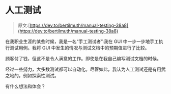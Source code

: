 # 人工测试

> 原文:[https://dev.to/bertilmuth/manual-testing-38a8](https://dev.to/bertilmuth/manual-testing-38a8)

在我职业生涯的某些时候，我是一名“手工测试者”:我在 GUI 中一步一步地手工执行测试用例。我将 GUI 中发生的情况与测试文档中的预期值进行了比较。

顾客付了钱，但这不是令人满意的工作。即使是在我自己编写测试文档的时候。

经过一些努力，大多数测试都可以自动化。尽管如此，我认为人工测试还是有用武之地的，例如探索性测试。

有什么想法和体会？